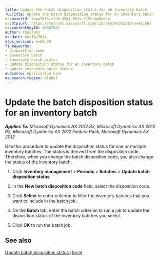 ```yaml
---
title: Update the batch disposition status for an inventory batch
TOCTitle: Update the batch disposition status for an inventory batch
ms:assetid: 7aaa78f3-c2c6-4541-931e-715bcba8eece
ms:mtpsurl: https://technet.microsoft.com/library/Hh352216(v=AX.60)
ms:contentKeyID: 36687851
author: Khairunj
ms.date: 04/18/2014
mtps_version: v=AX.60
f1_keywords:
- disposition code
- inventory batch
- inventory batch status
- update disposition status for an inventory batch
- update inventory batch status
audience: Application User
ms.search.region: Global
---
```


# Update the batch disposition status for an inventory batch 


_**Applies To:** Microsoft Dynamics AX 2012 R3, Microsoft Dynamics AX 2012 R2, Microsoft Dynamics AX 2012 Feature Pack, Microsoft Dynamics AX 2012_

Use this procedure to update the disposition status for one or multiple inventory batches. The status is derived from the disposition code. Therefore, when you change the batch disposition code, you also change the status of the inventory batch.

1.  Click **Inventory management** \> **Periodic** \> **Batches** \> **Update batch disposition status**.

2.  In the **New batch disposition code** field, select the disposition code.

3.  Click **Select** to enter criterion to filter the inventory batches that you want to include in the batch job.

4.  On the **Batch** tab, enter the batch criterion to run a job to update the disposition status of the inventory batches you select.

5.  Click **OK** to run the batch job.

## See also

[Update batch disposition status (form)](https://technet.microsoft.com/library/hh242875\(v=ax.60\))

  



